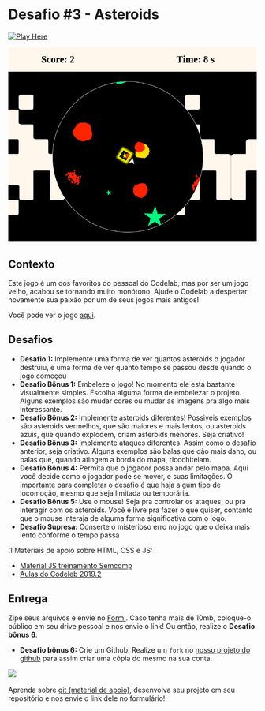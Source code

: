 # Desafio #3 - Asteroids

[![Play Here](https://api.netlify.com/api/v1/badges/d9bc1b3a-3f4f-4bd5-bcff-38d9ebff58cd/deploy-status)](https://app.netlify.com/sites/quarenter01/deploys)

<img src="assets/demo.png">

## Contexto

Este jogo é um dos favoritos do pessoal do Codelab, mas por ser um jogo velho, acabou se tornando muito monótono. Ajude o Codelab a despertar novamente sua paixão por um de seus jogos mais antigos!

Você pode ver o jogo <a href="https://asteroids-codelab.netlify.app/">aqui</a>.

## Desafios

- **Desafio 1:** Implemente uma forma de ver quantos asteroids o jogador destruiu, e uma forma de ver quanto tempo se passou desde quando o jogo começou
- **Desafio Bônus 1:** Embeleze o jogo! No momento ele está bastante visualmente simples. Escolha alguma forma de embelezar o projeto. Alguns exemplos são mudar cores ou mudar as imagens pra algo mais interessante.
- **Desafio Bônus 2:** Implemente asteroids diferentes! Possiveis exemplos são asteroids vermelhos, que são maiores e mais lentos, ou asteroids azuis, que quando explodem, criam asteroids menores. Seja criativo!
- **Desafio Bônus 3:** Implemente ataques diferentes. Assim como o desafio anterior, seja criativo. Alguns exemplos são balas que dão mais dano, ou balas que, quando atingem a borda do mapa, ricochiteiam.
- **Desafio Bônus 4:** Permita que o jogador possa andar pelo mapa. Aqui você decide como o jogador pode se mover, e suas limitações. O importante para completar o desafio é que haja algum tipo de locomoção, mesmo que seja limitada ou temporária.
- **Desafio Bônus 5:** Use o mouse! Seja pra controlar os ataques, ou pra interagir com os asteroids. Você é livre pra fazer o que quiser, contanto que o mouse interaja de alguma forma significativa com o jogo.
- **Desafio Supresa:** Conserte o misterioso erro no jogo que o deixa mais lento conforme o tempo passa

.1 Materiais de apoio sobre HTML, CSS e JS:
  - <a href = 'https://ucl-sanca.xyz/Web-Development-Studies'>Material JS treinamento Semcomp</a>
  - <a href = 'https://ucl-sanca.xyz/aulas-codelab'> Aulas do Codeleb 2019.2 </a>
## Entrega
Zipe seus arquivos e envie no <a href = 'https://forms.gle/bCZRPDzRN2yLjjtB8'> Form </a>. Caso tenha mais de 10mb, coloque-o público em seu drive pessoal e nos envie o link! Ou então, realize o **Desafio bônus 6**.

- **Desafio bônus 6:** Crie um Github. Realize um `fork` no <a href = 'https://github.com/USPCodeLabSanca/desafios-quarentena'>nosso projeto do github</a> para assim criar uma cópia do mesmo na sua conta.


<img src = 'https://i.imgur.com/iVKebc7.png'>

Aprenda sobre <a href = 'https://www.youtube.com/watch?v=r9Kauz9B4i8'>git (material de apoio)</a>, desenvolva seu projeto em seu repositório e nos envie o link dele no formulário!

